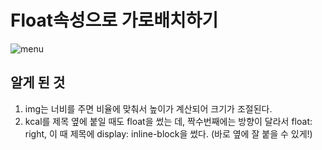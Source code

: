 # Float속성으로 가로배치하기

![menu](https://user-images.githubusercontent.com/42693257/70777510-529bec80-1dc3-11ea-8ec1-5481360b73de.png)

## 알게 된 것
1. img는 너비를 주면 비율에 맞춰서 높이가 계산되어 크기가 조절된다.
2. kcal를 제목 옆에 붙일 때도 float을 썼는 데, 짝수번째에는 방향이 달라서 float: right, 이 때 제목에 display: inline-block을 썼다. (바로 옆에 잘 붙을 수 있게!)
